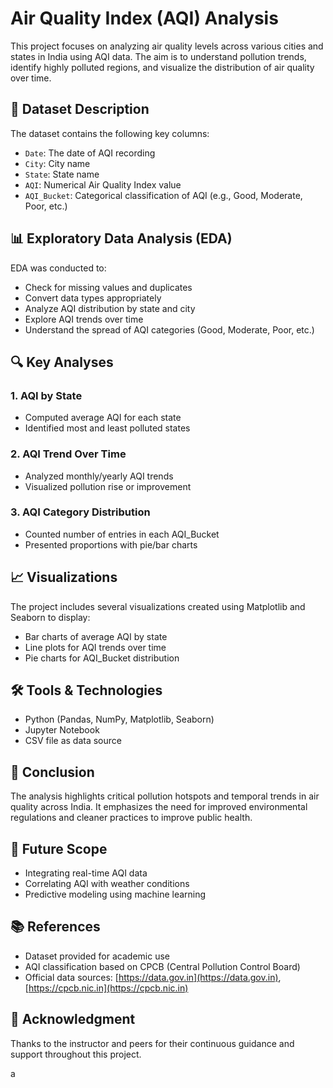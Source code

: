 # Air Quality Index (AQI) Analysis

This project focuses on analyzing air quality levels across various cities and states in India using AQI data. The aim is to understand pollution trends, identify highly polluted regions, and visualize the distribution of air quality over time.

## 📂 Dataset Description

The dataset contains the following key columns:

- `Date`: The date of AQI recording
- `City`: City name
- `State`: State name 
- `AQI`: Numerical Air Quality Index value
- `AQI_Bucket`: Categorical classification of AQI (e.g., Good, Moderate, Poor, etc.)

## 📊 Exploratory Data Analysis (EDA)

EDA was conducted to:
- Check for missing values and duplicates
- Convert data types appropriately
- Analyze AQI distribution by state and city
- Explore AQI trends over time
- Understand the spread of AQI categories (Good, Moderate, Poor, etc.)

## 🔍 Key Analyses

### 1. AQI by State
- Computed average AQI for each state
- Identified most and least polluted states

### 2. AQI Trend Over Time
- Analyzed monthly/yearly AQI trends
- Visualized pollution rise or improvement

### 3. AQI Category Distribution
- Counted number of entries in each AQI_Bucket
- Presented proportions with pie/bar charts

## 📈 Visualizations

The project includes several visualizations created using Matplotlib and Seaborn to display:
- Bar charts of average AQI by state
- Line plots for AQI trends over time
- Pie charts for AQI_Bucket distribution

## 🛠 Tools & Technologies

- Python (Pandas, NumPy, Matplotlib, Seaborn)
- Jupyter Notebook
- CSV file as data source

## 📌 Conclusion

The analysis highlights critical pollution hotspots and temporal trends in air quality across India. It emphasizes the need for improved environmental regulations and cleaner practices to improve public health.

## 🚀 Future Scope

- Integrating real-time AQI data
- Correlating AQI with weather conditions
- Predictive modeling using machine learning

## 📚 References

- Dataset provided for academic use
- AQI classification based on CPCB (Central Pollution Control Board)
- Official data sources: [https://data.gov.in](https://data.gov.in), [https://cpcb.nic.in](https://cpcb.nic.in)

## 🙏 Acknowledgment

Thanks to the instructor and peers for their continuous guidance and support throughout this project.

a
